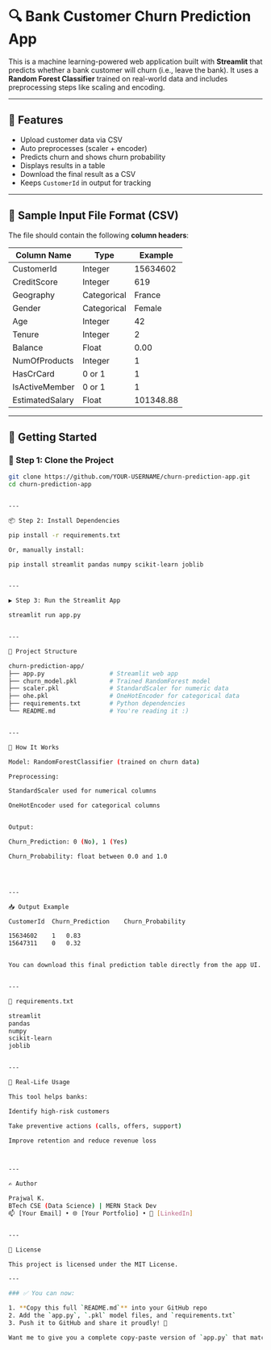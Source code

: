 # 🔍 Bank Customer Churn Prediction App

This is a machine learning-powered web application built with **Streamlit** that predicts whether a bank customer will churn (i.e., leave the bank). It uses a **Random Forest Classifier** trained on real-world data and includes preprocessing steps like scaling and encoding.

---

## 📌 Features

- Upload customer data via CSV
- Auto preprocesses (scaler + encoder)
- Predicts churn and shows churn probability
- Displays results in a table
- Download the final result as a CSV
- Keeps `CustomerId` in output for tracking

---

## 📁 Sample Input File Format (CSV)

The file should contain the following **column headers**:

| Column Name        | Type             | Example     |
|--------------------|------------------|-------------|
| CustomerId         | Integer          | 15634602    |
| CreditScore        | Integer          | 619         |
| Geography          | Categorical      | France      |
| Gender             | Categorical      | Female      |
| Age                | Integer          | 42          |
| Tenure             | Integer          | 2           |
| Balance            | Float            | 0.00        |
| NumOfProducts      | Integer          | 1           |
| HasCrCard          | 0 or 1           | 1           |
| IsActiveMember     | 0 or 1           | 1           |
| EstimatedSalary    | Float            | 101348.88   |

---

## 🚀 Getting Started

### 🔧 Step 1: Clone the Project

```bash
git clone https://github.com/YOUR-USERNAME/churn-prediction-app.git
cd churn-prediction-app


---

📦 Step 2: Install Dependencies

pip install -r requirements.txt

Or, manually install:

pip install streamlit pandas numpy scikit-learn joblib


---

▶️ Step 3: Run the Streamlit App

streamlit run app.py


---

📂 Project Structure

churn-prediction-app/
├── app.py                  # Streamlit web app
├── churn_model.pkl         # Trained RandomForest model
├── scaler.pkl              # StandardScaler for numeric data
├── ohe.pkl                 # OneHotEncoder for categorical data
├── requirements.txt        # Python dependencies
└── README.md               # You're reading it :)


---

🧠 How It Works

Model: RandomForestClassifier (trained on churn data)

Preprocessing:

StandardScaler used for numerical columns

OneHotEncoder used for categorical columns


Output:

Churn_Prediction: 0 (No), 1 (Yes)

Churn_Probability: float between 0.0 and 1.0




---

📥 Output Example

CustomerId	Churn_Prediction	Churn_Probability

15634602	1	0.83
15647311	0	0.32


You can download this final prediction table directly from the app UI.


---

📜 requirements.txt

streamlit
pandas
numpy
scikit-learn
joblib


---

🏦 Real-Life Usage

This tool helps banks:

Identify high-risk customers

Take preventive actions (calls, offers, support)

Improve retention and reduce revenue loss



---

✍️ Author

Prajwal K.
BTech CSE (Data Science) | MERN Stack Dev
📫 [Your Email] • 🌐 [Your Portfolio] • 💼 [LinkedIn]


---

📘 License

This project is licensed under the MIT License.

---

### ✅ You can now:

1. **Copy this full `README.md`** into your GitHub repo  
2. Add the `app.py`, `.pkl` model files, and `requirements.txt`  
3. Push it to GitHub and share it proudly! 💪

Want me to give you a complete copy-paste version of `app.py` that matches this setup?


